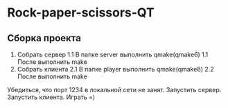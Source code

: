 # Rock-paper-scissors-QT

## Сборка проекта

1. Собрать сервер
   1.1 В папке server выполнить qmake(qmake6)
   1.1 После выполнить make
2. Собрать клиента
   2.1 В папке player выполнить qmake(qmake6)
   2.2 После выполнить make

Убедиться, что порт 1234 в локальной сети не занят. Запустить сервер. Запустить клиента. Играть =) 
